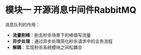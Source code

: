 # 模块一 开源消息中间件RabbitMQ

消息队列的作用：

- **流量削峰**：削去秒杀场景下的峰值写流量
- **异步处理**：通过异步处理简化秒杀请求中的业务流程
- **解耦**：实现秒杀系统模块之间松耦合